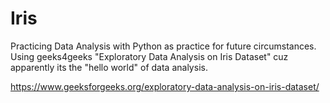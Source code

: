 # Iris

Practicing Data Analysis with Python as practice for future circumstances. 
Using geeks4geeks "Exploratory Data Analysis on Iris Dataset" cuz apparently its the 
"hello world" of data analysis. 

https://www.geeksforgeeks.org/exploratory-data-analysis-on-iris-dataset/
